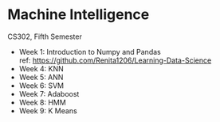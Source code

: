 # Machine Intelligence
CS302, Fifth Semester

- Week 1: Introduction to Numpy and Pandas  
    ref: https://github.com/Renita1206/Learning-Data-Science   
- Week 4: KNN
- Week 5: ANN
- Week 6: SVM  
- Week 7: Adaboost
- Week 8: HMM
- Week 9: K Means
